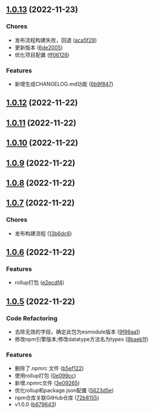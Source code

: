 ## [1.0.13](https://github.com/boli-duality/you-functions/compare/v1.0.12...v1.0.13) (2022-11-23)


### Chores

* 发布流程构建失败，回退 ([aca5f29](https://github.com/boli-duality/you-functions/commit/aca5f29))
* 更新版本 ([6de2005](https://github.com/boli-duality/you-functions/commit/6de2005))
* 优化项目配置 ([ff06126](https://github.com/boli-duality/you-functions/commit/ff06126))


### Features

* 新增生成CHANGELOG.md功能 ([6b9f847](https://github.com/boli-duality/you-functions/commit/6b9f847))



## [1.0.12](https://github.com/boli-duality/you-functions/compare/v1.0.11...v1.0.12) (2022-11-22)



## [1.0.11](https://github.com/boli-duality/you-functions/compare/v1.0.10...v1.0.11) (2022-11-22)



## [1.0.10](https://github.com/boli-duality/you-functions/compare/v1.0.9...v1.0.10) (2022-11-22)



## [1.0.9](https://github.com/boli-duality/you-functions/compare/v1.0.8...v1.0.9) (2022-11-22)



## [1.0.8](https://github.com/boli-duality/you-functions/compare/v1.0.7...v1.0.8) (2022-11-22)



## [1.0.7](https://github.com/boli-duality/you-functions/compare/v1.0.6...v1.0.7) (2022-11-22)


### Chores

* 发布构建流程 ([13b6dc6](https://github.com/boli-duality/you-functions/commit/13b6dc6))



## [1.0.6](https://github.com/boli-duality/you-functions/compare/v1.0.5...v1.0.6) (2022-11-22)


### Features

* rollup打包 ([e2ecdf4](https://github.com/boli-duality/you-functions/commit/e2ecdf4))



## [1.0.5](https://github.com/boli-duality/you-functions/compare/b679643...v1.0.5) (2022-11-22)


### Code Refactoring

* 去除无效的字段，确定此包为esmodule版本 ([9f86aa1](https://github.com/boli-duality/you-functions/commit/9f86aa1))
* 修改npm引擎版本;修改datatype方法名为types ([8baeb1f](https://github.com/boli-duality/you-functions/commit/8baeb1f))


### Features

* 删除了.npmrc 文件 ([b5ef122](https://github.com/boli-duality/you-functions/commit/b5ef122))
* 使用rollup打包 ([0e099cc](https://github.com/boli-duality/you-functions/commit/0e099cc))
* 新增.npmrc文件 ([3e09265](https://github.com/boli-duality/you-functions/commit/3e09265))
* 优化rollup和package.json配置 ([5623d5e](https://github.com/boli-duality/you-functions/commit/5623d5e))
* npm仓库关联GitHub仓库 ([72b8155](https://github.com/boli-duality/you-functions/commit/72b8155))
* v1.0.0 ([b679643](https://github.com/boli-duality/you-functions/commit/b679643))



